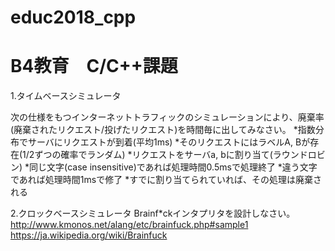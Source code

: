 # educ2018_cpp

B4教育　C/C++課題
====

1.タイムベースシミュレータ 

次の仕様をもつインターネットトラフィックのシミュレーションにより、廃棄率(廃棄されたリクエスト/投げたリクエスト)を時間毎に出してみなさい。 
*指数分布でサーバにリクエストが到着(平均1ms) 
*そのリクエストにはラベルA, Bが存在(1/2ずつの確率でランダム) 
*リクエストをサーバa, bに割り当て(ラウンドロビン) 
*同じ文字(case insensitive)であれば処理時間0.5msで処理終了 
*違う文字であれば処理時間1msで修了 
*すでに割り当てられていれば、その処理は廃棄される 

2.クロックベースシミュレータ 
Brainf*ckインタプリタを設計しなさい。 
http://www.kmonos.net/alang/etc/brainfuck.php#sample1 
https://ja.wikipedia.org/wiki/Brainfuck
